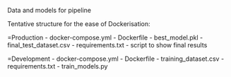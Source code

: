 Data and models for pipeline

Tentative structure for the ease of Dockerisation:

=Production
    - docker-compose.yml
    - Dockerfile
    - best_model.pkl
    - final_test_dataset.csv
    - requirements.txt
    - script to show final results

=Development
    - docker-compose.yml
    - Dockerfile
    - training_dataset.csv
    - requirements.txt
    - train_models.py